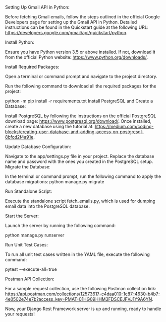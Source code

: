Setting Up Gmail API in Python:

Before fetching Gmail emails, follow the steps outlined in the official Google Developers page for setting up the Gmail API in Python. Detailed instructions can be found in the Quickstart guide at the following URL: https://developers.google.com/gmail/api/quickstart/python.

Install Python:

Ensure you have Python version 3.5 or above installed. If not, download it from the official Python website: https://www.python.org/downloads/.

Install Required Packages:

Open a terminal or command prompt and navigate to the project directory.

Run the following command to download all the required packages for the project:

python -m pip install -r requirements.txt
Install PostgreSQL and Create a Database:

Install PostgreSQL by following the instructions on the official PostgreSQL download page: https://www.postgresql.org/download/.
Once installed, create a new database using the tutorial at: https://medium.com/coding-blocks/creating-user-database-and-adding-access-on-postgresql-8bfcd2f4a91e.

Update Database Configuration:

Navigate to the app/settings.py file in your project.
Replace the database name and password with the ones you created in the PostgreSQL setup.
Migrate the Database:

In the terminal or command prompt, run the following command to apply the database migrations:
python manage.py migrate

Run Standalone Script:

  Execute the standalone script fetch_emails.py, which is used for dumping email data into the PostgreSQL database.

Start the Server:

Launch the server by running the following command:

python manage.py runserver

Run Unit Test Cases:

To run all unit test cases written in the YAML file, execute the following command:

pytest --execute-all=true

Postman API Collection:

For a sample request collection, use the following Postman collection link: https://api.postman.com/collections/12573617-c4daa010-1c87-4630-b4b7-4e0502e74e7b?access_key=PMAT-01HG09HHM3FDSCEJFVJ1Y9A6YN.

Now, your Django Rest Framework server is up and running, ready to handle your requests!
